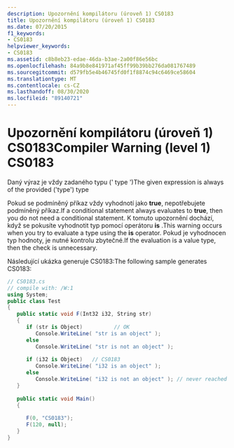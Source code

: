 ```yaml
---
description: Upozornění kompilátoru (úroveň 1) CS0183
title: Upozornění kompilátoru (úroveň 1) CS0183
ms.date: 07/20/2015
f1_keywords:
- CS0183
helpviewer_keywords:
- CS0183
ms.assetid: c8b8eb23-edae-46da-b3ae-2a00f86e56bc
ms.openlocfilehash: 84a9b8e841971af45ff99b39bb276da081767489
ms.sourcegitcommit: d579fb5e4b46745fd0f1f8874c94c6469ce58604
ms.translationtype: MT
ms.contentlocale: cs-CZ
ms.lasthandoff: 08/30/2020
ms.locfileid: "89140721"
---
```

# <a name="compiler-warning-level-1-cs0183"></a><span data-ttu-id="9f89d-103">Upozornění kompilátoru (úroveň 1) CS0183</span><span class="sxs-lookup"><span data-stu-id="9f89d-103">Compiler Warning (level 1) CS0183</span></span>
<span data-ttu-id="9f89d-104">Daný výraz je vždy zadaného typu (' type ')</span><span class="sxs-lookup"><span data-stu-id="9f89d-104">The given expression is always of the provided ('type') type</span></span>  
  
 <span data-ttu-id="9f89d-105">Pokud se podmíněný příkaz vždy vyhodnotí jako **true**, nepotřebujete podmíněný příkaz.</span><span class="sxs-lookup"><span data-stu-id="9f89d-105">If a conditional statement always evaluates to **true**, then you do not need a conditional statement.</span></span> <span data-ttu-id="9f89d-106">K tomuto upozornění dochází, když se pokusíte vyhodnotit typ pomocí operátoru **is** .</span><span class="sxs-lookup"><span data-stu-id="9f89d-106">This warning occurs when you try to evaluate a type using the **is** operator.</span></span> <span data-ttu-id="9f89d-107">Pokud je vyhodnocen typ hodnoty, je nutné kontrolu zbytečné.</span><span class="sxs-lookup"><span data-stu-id="9f89d-107">If the evaluation is a value type, then the check is unnecessary.</span></span>  
  
 <span data-ttu-id="9f89d-108">Následující ukázka generuje CS0183:</span><span class="sxs-lookup"><span data-stu-id="9f89d-108">The following sample generates CS0183:</span></span>  
  
```csharp  
// CS0183.cs  
// compile with: /W:1  
using System;  
public class Test  
{  
   public static void F(Int32 i32, String str)  
   {  
      if (str is Object)          // OK  
         Console.WriteLine( "str is an object" );  
      else  
         Console.WriteLine( "str is not an object" );  
  
      if (i32 is Object)   // CS0183  
         Console.WriteLine( "i32 is an object" );  
      else  
         Console.WriteLine( "i32 is not an object" ); // never reached  
   }  
  
   public static void Main()  
   {  
  
      F(0, "CS0183");  
      F(120, null);
   }  
}  
```
